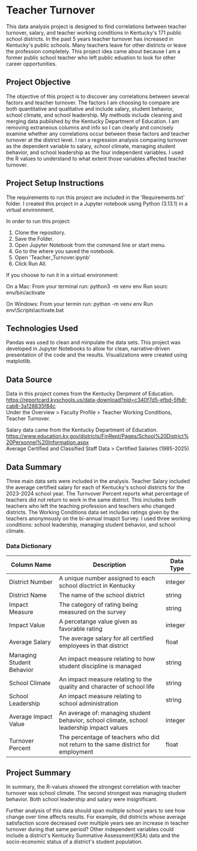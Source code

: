 # Teacher Turnover
This data analysis project is designed to find correlations between teacher turnover, salary, and teacher working conditions in Kentucky's 171 public school districts. In the past 5 years teacher turnover has increased in Kentucky's public schools. Many teachers leave for other districts or leave the profession completely. This project idea came about because I am a former public school teacher who left public eduation to look for other career opportunities. 

## Project Objective 
The objective of this project is to discover any correlations between several factors and teacher turnover. The factors I am choosing to compare are both quantitative and qualitative and include salary, student behavior, school climate, and school leadership. My methods include cleaning and merging data published by the Kentucky Department of Education. I am removing extraneous columns and info so I can clearly and concisely examine whether any correlations occur between these factors and teacher turnover at the district level. I ran a regression analysis comparing turnover as the dependent variable to salary, school climate, managing student behavior, and school leadership as the four independent variables. I used the R values to understand to what extent those variables affected teacher turnover.


## Project Setup Instructions
The requirements to run this project are included in the 'Requirements.txt' folder.
I created this project in a Jupyter notebook using Python (3.13.1) in a virtual environment.

In order to run this project:
1. Clone the repository.
2. Save the Folder.
3. Open Jupyter Notebook from the command line or start menu.
4. Go to the where you saved the notebook.
5. Open 'Teacher_Turnover.ipynb'
6. Click Run All.

If you choose to run it in a virtual environment:

On a Mac:
From your terminal run: python3 -m venv env
Run sourc env/bin/activate

On Windows:
From your termin run: python -m venv env
Run env\Scripts\activate.bat


## Technologies Used
  Pandas was used to clean and minpulate the data sets.
  This project was developed in Jupyter Notebooks to allow for clean, narrative-driven presentation of the code and the results.
  Visualizations were created using matplotlib. 
  
## Data Source

Data in this project comes from the Kentucky Derpment of Education.  
https://reportcard.kyschools.us/data-download?pid=c340f7d5-efbd-5fb8-cab8-3a128835f84c   
Under the Overview > Faculty Profile > Teacher Working Conditions, Teacher Turnover.

Salary data came from the Kentucky Department of Education. 
https://www.education.ky.gov/districts/FinRept/Pages/School%20District%20Personnel%20Information.aspx   
Average Certified and Classified Staff Data > Certified Salaries (1985-2025)

## Data Summary
Three main data sets were included in the analysis. Teacher Salary included the average certified salary for each of Kentucky's school districts for the 2023-2024 school year. The Turnvover Percent reports what percentage of teachers did not return to work in the same district. This includes both teachers who left the teaching profession and teachers who changed districts. The Working Conditions data set includes ratings given by the teachers anonymously on the bi-annual Imapct Survey. I used three working conditions: school leadership, managing student behavior, and school climate. 

### Data Dictionary 
 | Column Name | Description | Data Type |
 |-----------|-------------|------------|
 | District Number | A unique number assigned to each school disctrict in Kentucky | integer |
 | District Name | The name of the school district | string |
 | Impact Measure | The category of rating being measured on the survey | string |
| Impact Value | A percetange value given as favorable rating | integer |
| Average Salary | The average salary for all certified employees in that district | float |
 | Managing Student Behavior | An impact measure relating to how student discipline is managed | string |
  | School Climate | An impact measure relating to the quality and character of school life | string |
  | School Leadership |  An impact measure relating to school administration | string |
  | Average Impact Value | An average of: managing student behavior, school climate, school leadership impact values | integer |
  | Turnover Percent | The percentage of teachers who did not return to the same district for employment | float |



## Project Summary
 In summary, the R-values showed the strongest correlation with teacher turnover was school climate. The second strongest was managing student behavior. Both school leadership and salary were insignificant. 
 
Further analysis of this data should span multiple school years to see how change over time affects results. For example, did districts whose average satisfaction score decreased over multiple years see an increase in teacher turnover during that same period? Other independent variables could include a district's Kentucky Summative Assessment(KSA) data and the socio-economic status of a district's student population. 




